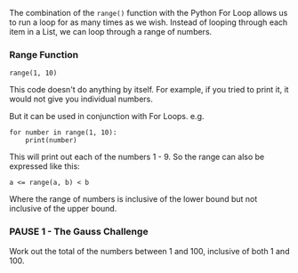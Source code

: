 The combination of the `range()` function with the Python For Loop allows us to run a loop for as many times as we wish. Instead of looping through each item in a List, we can loop through a range of numbers.

### Range Function

`range(1, 10)`

This code doesn't do anything by itself. For example, if you tried to print it, it would not give you individual numbers.

But it can be used in conjunction with For Loops. e.g.

```
for number in range(1, 10):
    print(number)
```

This will print out each of the numbers 1 - 9. So the range can also be expressed like this:

`a <= range(a, b) < b`

Where the range of numbers is inclusive of the lower bound but not inclusive of the upper bound.

### PAUSE 1 - The Gauss Challenge
Work out the total of the numbers between 1 and 100, inclusive of both 1 and 100.


